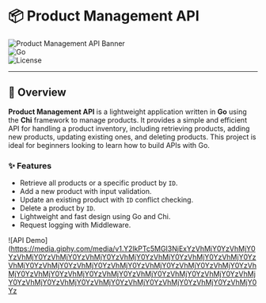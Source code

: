 # 📦 Product Management API

![Product Management API Banner](https://img.shields.io/badge/Product%20Management%20API-v1.0-blueviolet?style=for-the-badge&logo=go)  
![Go](https://img.shields.io/badge/Go-1.22+-00ADD8?style=flat-square&logo=go)  
![License](https://img.shields.io/badge/License-MIT-green?style=flat-square)

---

## 🚀 Overview

**Product Management API** is a lightweight application written in **Go** using the **Chi** framework to manage products. It provides a simple and efficient API for handling a product inventory, including retrieving products, adding new products, updating existing ones, and deleting products. This project is ideal for beginners looking to learn how to build APIs with Go.

### ✨ Features
- Retrieve all products or a specific product by `ID`.
- Add a new product with input validation.
- Update an existing product with `ID` conflict checking.
- Delete a product by `ID`.
- Lightweight and fast design using Go and Chi.
- Request logging with Middleware.

![API Demo](https://media.giphy.com/media/v1.Y2lkPTc5MGI3NjExYzVhMjY0YzVhMjY0YzVhMjY0YzVhMjY0YzVhMjY0YzVhMjY0YzVhMjY0YzVhMjY0YzVhMjY0YzVhMjY0YzVhMjY0YzVhMjY0YzVhMjY0YzVhMjY0YzVhMjY0YzVhMjY0YzVhMjY0YzVhMjY0YzVhMjY0YzVhMjY0YzVhMjY0YzVhMjY0YzVhMjY0YzVhMjY0YzVhMjY0YzVhMjY0YzVhMjY0YzVhMjY0YzVhMjY0YzVhMjY0YzVhMjY0Yz
